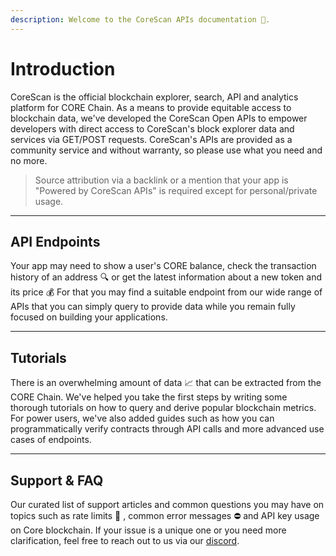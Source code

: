 ```yaml
---
description: Welcome to the CoreScan APIs documentation 🚀.
---
```


# Introduction

CoreScan is the official blockchain explorer, search, API and analytics platform for CORE Chain. As a means to provide equitable access to blockchain data, we've developed the CoreScan Open APIs to empower developers with direct access to CoreScan's block explorer data and services via GET/POST requests. CoreScan's APIs are provided as a community service and without warranty, so please use what you need and no more.

> Source attribution via a backlink or a mention that your app is "Powered by CoreScan APIs" is required except for personal/private usage.

***

## API Endpoints

Your app may need to show a user's CORE balance, check the transaction history of an address 🔍 or get the latest information about a new token and its price 💰 For that you may find a suitable endpoint from our wide range of APIs that you can simply query to provide data while you remain fully focused on building your applications.

***

## Tutorials

There is an overwhelming amount of data 📈 that can be extracted from the CORE Chain. We've helped you take the first steps by writing some thorough tutorials on how to query and derive popular blockchain metrics. For power users, we've also added guides such as how you can programmatically verify contracts through API calls and more advanced use cases of endpoints.

***

## Support & FAQ

Our curated list of support articles and common questions you may have on topics such as rate limits 🚧 , common error messages ⛔ and API key usage on Core blockchain. If your issue is a unique one or you need more clarification, feel free to reach out to us via our [discord](https://discord.com/invite/Q9Ve633thA).
